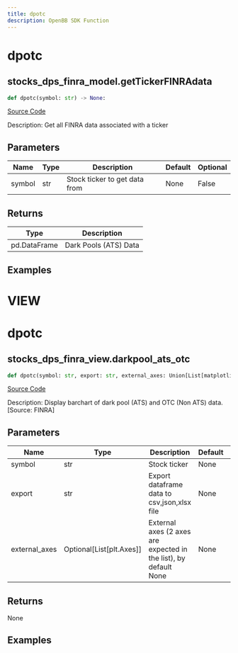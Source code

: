 ```yaml
---
title: dpotc
description: OpenBB SDK Function
---
```

# dpotc

## stocks_dps_finra_model.getTickerFINRAdata

```python
def dpotc(symbol: str) -> None:
```
[Source Code](https://github.com/OpenBB-finance/OpenBBTerminal/tree/main/openbb_terminal/stocks/dark_pool_shorts/finra_model.py#L296)

Description: Get all FINRA data associated with a ticker

## Parameters

| Name | Type | Description | Default | Optional |
| ---- | ---- | ----------- | ------- | -------- |
| symbol | str | Stock ticker to get data from | None | False |

## Returns

| Type | Description |
| ---- | ----------- |
| pd.DataFrame | Dark Pools (ATS) Data |

## Examples




# VIEW

# dpotc

## stocks_dps_finra_view.darkpool_ats_otc

```python
def dpotc(symbol: str, export: str, external_axes: Union[List[matplotlib.axes._axes.Axes], NoneType]) -> None:
```
[Source Code](https://github.com/OpenBB-finance/OpenBBTerminal/tree/main/openbb_terminal/stocks/dark_pool_shorts/finra_view.py#L26)

Description: Display barchart of dark pool (ATS) and OTC (Non ATS) data. [Source: FINRA]

## Parameters

| Name | Type | Description | Default | Optional |
| ---- | ---- | ----------- | ------- | -------- |
| symbol | str | Stock ticker | None | False |
| export | str | Export dataframe data to csv,json,xlsx file | None | False |
| external_axes | Optional[List[plt.Axes]] | External axes (2 axes are expected in the list), by default None | None | True |

## Returns

None

## Examples

